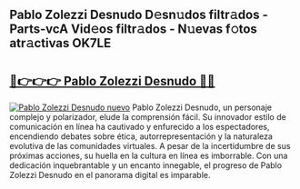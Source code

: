 ## Pablo Zolezzi Desnudo D𝚎sn𝚞dos filtr𝚊dos - Parts-vcA Vid𝚎os filtr𝚊dos - N𝚞evas f𝚘tos atr𝚊ctivas OK7LE

# <h2><a href="http://mb8ni9m.tromn.icu/?c=Pablo+Zolezzi+Desnudo">🔗👉👉👉 Pablo Zolezzi Desnudo 🔗🔗</a></h2>

[![Pablo Zolezzi Desnudo nuevo](https://i.imgur.com/pEAQMta.gif)](http://mb8ni9m.tromn.icu/?c=Pablo+Zolezzi+Desnudo)
Pablo Zolezzi Desnudo, un personaje complejo y polarizador, elude la comprensión fácil. Su innovador estilo de comunicación en línea ha cautivado y enfurecido a los espectadores, encendiendo debates sobre ética, autorrepresentación y la naturaleza evolutiva de las comunidades virtuales. A pesar de la incertidumbre de sus próximas acciones, su huella en la cultura en línea es imborrable. Con una dedicación inquebrantable y un encanto innegable, el progreso de Pablo Zolezzi Desnudo en el panorama digital es imparable.
